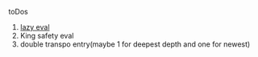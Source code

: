 toDos

1. [lazy eval](https://www.chessprogramming.org/Lazy_Evaluation)
2. King safety eval
1. double transpo entry(maybe 1 for deepest depth and one for newest)
	
